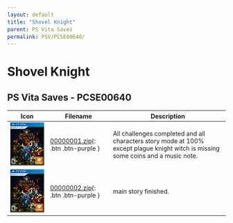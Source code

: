 ```yaml
---
layout: default
title: "Shovel Knight"
parent: PS Vita Saves
permalink: PSV/PCSE00640/
---
```

# Shovel Knight

## PS Vita Saves - PCSE00640

| Icon | Filename | Description |
|------|----------|-------------|
| ![Shovel Knight](icon0.png) | [00000001.zip](00000001.zip){: .btn .btn-purple } | All challenges completed and all characters story mode at 100% except plague knight witch is missing some coins and a music note.  |
| ![Shovel Knight](icon0.png) | [00000002.zip](00000002.zip){: .btn .btn-purple } | main story finished.  |
